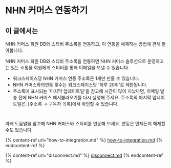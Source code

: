 # NHN 커머스 연동하기

## 이 글에서는

NHN 커머스 회원 DB와 스티비 주소록을 연동하고, 이 연동을 해제하는 방법에 관해 알아봅니다.

NHN 커머스 회원 DB와 스티비 주소록을 연동하면 NHN 커머스 솔루션으로 운영하고는 있는 쇼핑몰 회원에게 스티비를 통해 이메일을 보낼 수 있습니다.

* 워크스페이스당 NHN 커머스 연동  주소록은 1개만 만들 수 있습니다.
* NHN 커머스와의연동 횟수는 워크스페이스당 '하루 20회'로 제한됩니다.
* 주소록에 표시되는 '마지막 업데이트일'을 참고해 시간이 많이 지났다면, 이메일 발송 전에 NHN 커머스 에서불러오기를 다시 실행해 주세요. 주소록의 마지막 업데이트일은, \[주소록 → 구독자 목록]에서 확인할 수 있습니다.&#x20;

<figure><img src="https://help.stibee.com/hc/article_attachments/4756535493647/6270c38b54124.png" alt=""><figcaption></figcaption></figure>

<figure><img src="https://help.stibee.com/hc/article_attachments/4756514264463/6270c38d4b7d3.png" alt=""><figcaption></figcaption></figure>



아래 도움말을 참고해 NHN 커머스와 스티비를 연동해 보세요. 연동은 언제든지 해제할 수도 있습니다.

{% content-ref url="how-to-integration.md" %}
[how-to-integration.md](how-to-integration.md)
{% endcontent-ref %}

{% content-ref url="disconnect.md" %}
[disconnect.md](disconnect.md)
{% endcontent-ref %}
